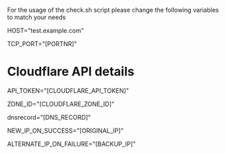 For the usage of the check.sh script please change the following variables to match your needs 

HOST="test.example.com"

TCP_PORT="[PORTNR]"

# Cloudflare API details

API_TOKEN="[CLOUDFLARE_API_TOKEN]"

ZONE_ID="[CLOUDFLARE_ZONE_ID]"

dnsrecord="[DNS_RECORD]"

NEW_IP_ON_SUCCESS="[ORIGINAL_IP]"

ALTERNATE_IP_ON_FAILURE="[BACKUP_IP]"
